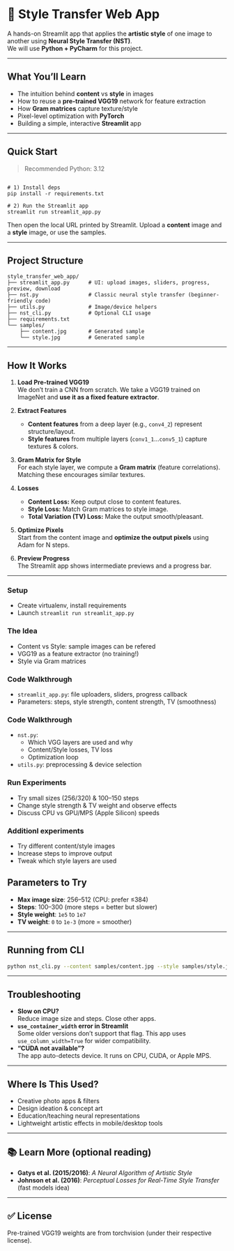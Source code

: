 # 🎨 Style Transfer Web App 

A hands-on Streamlit app that applies the **artistic style** of one image to another using **Neural Style Transfer (NST)**.  
We will use **Python + PyCharm** for this project.

---

##  What You’ll Learn
- The intuition behind **content** vs **style** in images
- How to reuse a **pre-trained VGG19** network for feature extraction
- How **Gram matrices** capture texture/style
- Pixel-level optimization with **PyTorch**
- Building a simple, interactive **Streamlit** app

---

##  Quick Start

> Recommended Python: 3.12

```

# 1) Install deps 
pip install -r requirements.txt

# 2) Run the Streamlit app
streamlit run streamlit_app.py
```

Then open the local URL printed by Streamlit. Upload a **content** image and a **style** image, or use the samples.

---

##  Project Structure
```
style_transfer_web_app/
├── streamlit_app.py      # UI: upload images, sliders, progress, preview, download
├── nst.py                # Classic neural style transfer (beginner-friendly code)
├── utils.py              # Image/device helpers
├── nst_cli.py            # Optional CLI usage
├── requirements.txt
└── samples/
    ├── content.jpg       # Generated sample
    └── style.jpg         # Generated sample
```

---

##  How It Works 

1. **Load Pre-trained VGG19**  
   We don’t train a CNN from scratch. We take a VGG19 trained on ImageNet and **use it as a fixed feature extractor**.

2. **Extract Features**  
   - **Content features** from a deep layer (e.g., `conv4_2`) represent structure/layout.
   - **Style features** from multiple layers (`conv1_1`…`conv5_1`) capture textures & colors.

3. **Gram Matrix for Style**  
   For each style layer, we compute a **Gram matrix** (feature correlations). Matching these encourages similar textures.

4. **Losses**  
   - **Content Loss:** Keep output close to content features.  
   - **Style Loss:** Match Gram matrices to style image.  
   - **Total Variation (TV) Loss:** Make the output smooth/pleasant.

5. **Optimize Pixels**  
   Start from the content image and **optimize the output pixels** using Adam for N steps.

6. **Preview Progress**  
   The Streamlit app shows intermediate previews and a progress bar.

---

###  Setup
- Create virtualenv, install requirements
- Launch `streamlit run streamlit_app.py`

###  The Idea
- Content vs Style:  sample images can be refered
- VGG19 as a feature extractor (no training!)
- Style via Gram matrices 

###  Code Walkthrough 
- `streamlit_app.py`: file uploaders, sliders, progress callback
- Parameters: steps, style strength, content strength, TV (smoothness)

### Code Walkthrough 
- `nst.py`: 
  - Which VGG layers are used and why
  - Content/Style losses, TV loss
  - Optimization loop
- `utils.py`: preprocessing & device selection

###  Run Experiments
- Try small sizes (256/320) & 100–150 steps
- Change style strength & TV weight and observe effects
- Discuss CPU vs GPU/MPS (Apple Silicon) speeds

### Additionl experiments
- Try different content/style images
- Increase steps to improve output
- Tweak which style layers are used
  

##  Parameters to Try

- **Max image size**: 256–512 (CPU: prefer ≤384)  
- **Steps**: 100–300 (more steps = better but slower)  
- **Style weight**: `1e5` to `1e7`  
- **TV weight**: `0` to `1e-3` (more = smoother)

---

## Running from CLI 

```bash
python nst_cli.py --content samples/content.jpg --style samples/style.jpg --out stylized.jpg --size 384 --steps 150
```

---

##  Troubleshooting

- **Slow on CPU?**  
  Reduce image size and steps. Close other apps.
- **`use_container_width` error in Streamlit**  
  Some older versions don’t support that flag. This app uses `use_column_width=True` for wider compatibility.
- **“CUDA not available”?**  
  The app auto-detects device. It runs on CPU, CUDA, or Apple MPS.

---

##  Where Is This Used?
- Creative photo apps & filters
- Design ideation & concept art
- Education/teaching neural representations
- Lightweight artistic effects in mobile/desktop tools

---

## 📚 Learn More (optional reading)
- **Gatys et al. (2015/2016)**: *A Neural Algorithm of Artistic Style*
- **Johnson et al. (2016)**: *Perceptual Losses for Real-Time Style Transfer* (fast models idea)

---

## ✅ License
 Pre-trained VGG19 weights are from torchvision (under their respective license).
